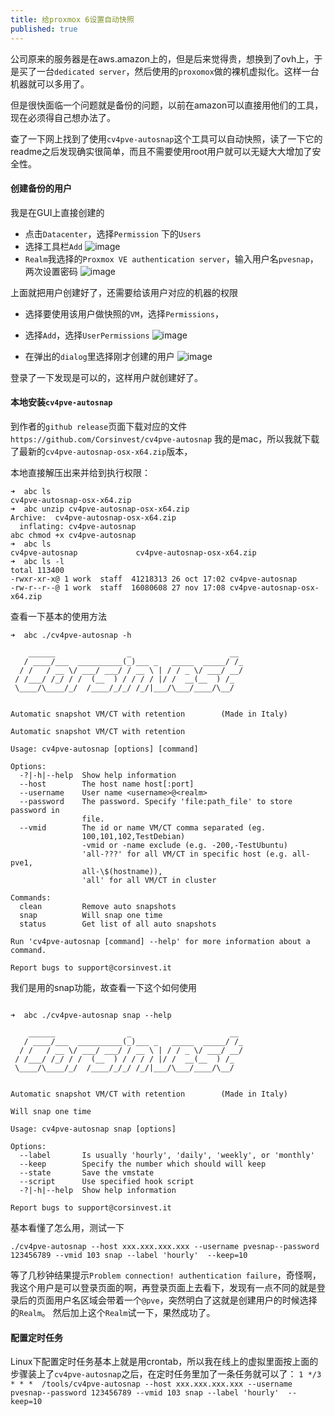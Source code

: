 ```yaml
---
title: 给proxmox 6设置自动快照
published: true
---
```


公司原来的服务器是在aws.amazon上的，但是后来觉得贵，想换到了ovh上，于是买了一台`dedicated server`，然后使用的`proxomox`做的裸机虚拟化。这样一台机器就可以多用了。

但是很快面临一个问题就是备份的问题，以前在amazon可以直接用他们的工具，现在必须得自己想办法了。

查了一下网上找到了使用`cv4pve-autosnap`这个工具可以自动快照，读了一下它的readme之后发现确实很简单，而且不需要使用root用户就可以无疑大大增加了安全性。

#### 创建备份的用户

我是在GUI上直接创建的
* 点击`Datacenter`，选择`Permission` 下的`Users`
* 选择工具栏`Add`
![image](https://user-images.githubusercontent.com/6631168/69745764-276a9980-1143-11ea-83d0-a17058efdc33.png)
* `Realm`我选择的`Proxmox VE authentication server`，输入用户名`pvesnap`，两次设置密码
![image](https://user-images.githubusercontent.com/6631168/69745801-38b3a600-1143-11ea-91e3-b230082d8517.png)

上面就把用户创建好了，还需要给该用户对应的机器的权限
* 选择要使用该用户做快照的`VM`，选择`Permissions`，
* 选择`Add`，选择`UserPermissions`
![image](https://user-images.githubusercontent.com/6631168/69745904-6d276200-1143-11ea-855a-97b20611b4fd.png)

* 在弹出的`dialog`里选择刚才创建的用户
![image](https://user-images.githubusercontent.com/6631168/69745930-7e706e80-1143-11ea-8fb7-c8218bce5720.png)

登录了一下发现是可以的，这样用户就创建好了。


#### 本地安装`cv4pve-autosnap`

到作者的`github release`页面下载对应的文件`https://github.com/Corsinvest/cv4pve-autosnap`
我的是mac，所以我就下载了最新的`cv4pve-autosnap-osx-x64.zip`版本，

本地直接解压出来并给到执行权限：
```
➜  abc ls
cv4pve-autosnap-osx-x64.zip
➜  abc unzip cv4pve-autosnap-osx-x64.zip
Archive:  cv4pve-autosnap-osx-x64.zip
  inflating: cv4pve-autosnap
abc chmod +x cv4pve-autosnap
➜  abc ls
cv4pve-autosnap             cv4pve-autosnap-osx-x64.zip
➜  abc ls -l
total 113400
-rwxr-xr-x@ 1 work  staff  41218313 26 oct 17:02 cv4pve-autosnap
-rw-r--r--@ 1 work  staff  16080608 27 nov 17:08 cv4pve-autosnap-osx-x64.zip
```
查看一下基本的使用方法
```
➜  abc ./cv4pve-autosnap -h

    ______                _                      __
   / ____/___  __________(_)___ _   _____  _____/ /_
  / /   / __ \/ ___/ ___/ / __ \ | / / _ \/ ___/ __/
 / /___/ /_/ / /  (__  ) / / / / |/ /  __(__  ) /_
 \____/\____/_/  /____/_/_/ /_/|___/\___/____/\__/


Automatic snapshot VM/CT with retention        (Made in Italy)

Automatic snapshot VM/CT with retention

Usage: cv4pve-autosnap [options] [command]

Options:
  -?|-h|--help  Show help information
  --host        The host name host[:port]
  --username    User name <username>@<realm>
  --password    The password. Specify 'file:path_file' to store password in
                file.
  --vmid        The id or name VM/CT comma separated (eg.
                100,101,102,TestDebian)
                -vmid or -name exclude (e.g. -200,-TestUbuntu)
                'all-???' for all VM/CT in specific host (e.g. all-pve1,
                all-\$(hostname)),
                'all' for all VM/CT in cluster

Commands:
  clean         Remove auto snapshots
  snap          Will snap one time
  status        Get list of all auto snapshots

Run 'cv4pve-autosnap [command] --help' for more information about a command.

Report bugs to support@corsinvest.it
```
我们是用的snap功能，故查看一下这个如何使用
```

➜  abc ./cv4pve-autosnap snap --help

    ______                _                      __
   / ____/___  __________(_)___ _   _____  _____/ /_
  / /   / __ \/ ___/ ___/ / __ \ | / / _ \/ ___/ __/
 / /___/ /_/ / /  (__  ) / / / / |/ /  __(__  ) /_
 \____/\____/_/  /____/_/_/ /_/|___/\___/____/\__/


Automatic snapshot VM/CT with retention        (Made in Italy)

Will snap one time

Usage: cv4pve-autosnap snap [options]

Options:
  --label       Is usually 'hourly', 'daily', 'weekly', or 'monthly'
  --keep        Specify the number which should will keep
  --state       Save the vmstate
  --script      Use specified hook script
  -?|-h|--help  Show help information

Report bugs to support@corsinvest.it
```
基本看懂了怎么用，测试一下
```
./cv4pve-autosnap --host xxx.xxx.xxx.xxx --username pvesnap--password 123456789 --vmid 103 snap --label 'hourly'  --keep=10
```
等了几秒钟结果提示`Problem connection! authentication failure`，奇怪啊，我这个用户是可以登录页面的啊，再登录页面上去看下，发现有一点不同的就是登录后的页面用户名区域会带着一个`@pve`，突然明白了这就是创建用户的时候选择的`Realm`。
然后加上这个`Realm`试一下，果然成功了。





#### 配置定时任务
Linux下配置定时任务基本上就是用crontab，所以我在线上的虚拟里面按上面的步骤装上了`cv4pve-autosnap`之后，在定时任务里加了一条任务就可以了：
`1 */3 * * *  /tools/cv4pve-autosnap --host xxx.xxx.xxx.xxx --username pvesnap--password 123456789 --vmid 103 snap --label 'hourly'  --keep=10 `